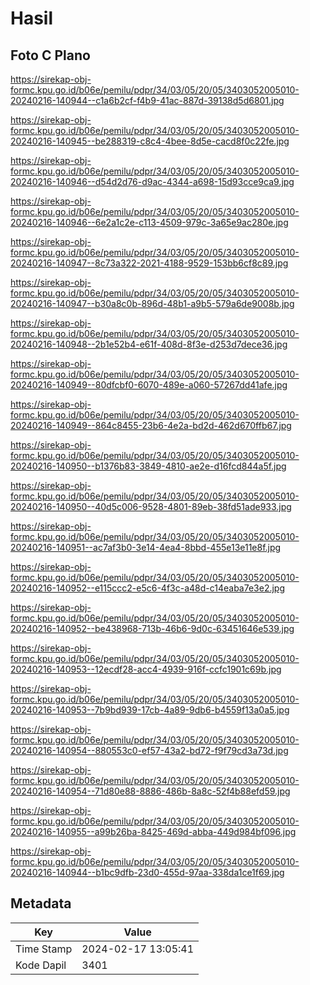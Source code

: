 # Hasil

## Foto C Plano

https://sirekap-obj-formc.kpu.go.id/b06e/pemilu/pdpr/34/03/05/20/05/3403052005010-20240216-140944--c1a6b2cf-f4b9-41ac-887d-39138d5d6801.jpg

https://sirekap-obj-formc.kpu.go.id/b06e/pemilu/pdpr/34/03/05/20/05/3403052005010-20240216-140945--be288319-c8c4-4bee-8d5e-cacd8f0c22fe.jpg

https://sirekap-obj-formc.kpu.go.id/b06e/pemilu/pdpr/34/03/05/20/05/3403052005010-20240216-140946--d54d2d76-d9ac-4344-a698-15d93cce9ca9.jpg

https://sirekap-obj-formc.kpu.go.id/b06e/pemilu/pdpr/34/03/05/20/05/3403052005010-20240216-140946--6e2a1c2e-c113-4509-979c-3a65e9ac280e.jpg

https://sirekap-obj-formc.kpu.go.id/b06e/pemilu/pdpr/34/03/05/20/05/3403052005010-20240216-140947--8c73a322-2021-4188-9529-153bb6cf8c89.jpg

https://sirekap-obj-formc.kpu.go.id/b06e/pemilu/pdpr/34/03/05/20/05/3403052005010-20240216-140947--b30a8c0b-896d-48b1-a9b5-579a6de9008b.jpg

https://sirekap-obj-formc.kpu.go.id/b06e/pemilu/pdpr/34/03/05/20/05/3403052005010-20240216-140948--2b1e52b4-e61f-408d-8f3e-d253d7dece36.jpg

https://sirekap-obj-formc.kpu.go.id/b06e/pemilu/pdpr/34/03/05/20/05/3403052005010-20240216-140949--80dfcbf0-6070-489e-a060-57267dd41afe.jpg

https://sirekap-obj-formc.kpu.go.id/b06e/pemilu/pdpr/34/03/05/20/05/3403052005010-20240216-140949--864c8455-23b6-4e2a-bd2d-462d670ffb67.jpg

https://sirekap-obj-formc.kpu.go.id/b06e/pemilu/pdpr/34/03/05/20/05/3403052005010-20240216-140950--b1376b83-3849-4810-ae2e-d16fcd844a5f.jpg

https://sirekap-obj-formc.kpu.go.id/b06e/pemilu/pdpr/34/03/05/20/05/3403052005010-20240216-140950--40d5c006-9528-4801-89eb-38fd51ade933.jpg

https://sirekap-obj-formc.kpu.go.id/b06e/pemilu/pdpr/34/03/05/20/05/3403052005010-20240216-140951--ac7af3b0-3e14-4ea4-8bbd-455e13e11e8f.jpg

https://sirekap-obj-formc.kpu.go.id/b06e/pemilu/pdpr/34/03/05/20/05/3403052005010-20240216-140952--e115ccc2-e5c6-4f3c-a48d-c14eaba7e3e2.jpg

https://sirekap-obj-formc.kpu.go.id/b06e/pemilu/pdpr/34/03/05/20/05/3403052005010-20240216-140952--be438968-713b-46b6-9d0c-63451646e539.jpg

https://sirekap-obj-formc.kpu.go.id/b06e/pemilu/pdpr/34/03/05/20/05/3403052005010-20240216-140953--12ecdf28-acc4-4939-916f-ccfc1901c69b.jpg

https://sirekap-obj-formc.kpu.go.id/b06e/pemilu/pdpr/34/03/05/20/05/3403052005010-20240216-140953--7b9bd939-17cb-4a89-9db6-b4559f13a0a5.jpg

https://sirekap-obj-formc.kpu.go.id/b06e/pemilu/pdpr/34/03/05/20/05/3403052005010-20240216-140954--880553c0-ef57-43a2-bd72-f9f79cd3a73d.jpg

https://sirekap-obj-formc.kpu.go.id/b06e/pemilu/pdpr/34/03/05/20/05/3403052005010-20240216-140954--71d80e88-8886-486b-8a8c-52f4b88efd59.jpg

https://sirekap-obj-formc.kpu.go.id/b06e/pemilu/pdpr/34/03/05/20/05/3403052005010-20240216-140955--a99b26ba-8425-469d-abba-449d984bf096.jpg

https://sirekap-obj-formc.kpu.go.id/b06e/pemilu/pdpr/34/03/05/20/05/3403052005010-20240216-140944--b1bc9dfb-23d0-455d-97aa-338da1ce1f69.jpg


## Metadata

| Key        | Value               |
| ---------- | ------------------- |
| Time Stamp | 2024-02-17 13:05:41 |
| Kode Dapil | 3401                |



